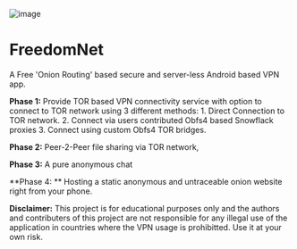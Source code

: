 ![image](https://github.com/AsifKhanG/FreedomNet/assets/111562883/f4ffb657-3adc-4790-b4d3-4ec90023a20c)
# FreedomNet
A Free 'Onion Routing' based secure and server-less Android based VPN app.

**Phase 1:**
  Provide TOR based VPN connectivity service with option to connect to TOR network using 3 different methods:
    1. Direct Connection to TOR network.
    2. Connect via users contributed Obfs4 based Snowflack proxies
    3. Connect using custom Obfs4 TOR bridges.

**Phase 2:** 
    Peer-2-Peer file sharing via TOR network,

**Phase 3:**
    A pure anonymous chat 

**Phase 4: **
    Hosting a static anonymous and untraceable onion website right from your phone.

**Disclaimer:**
This project is for educational purposes only and the authors and contributers of this project are not responsible for any illegal use of the application in countries where the VPN usage is prohibitted.
Use it at your own risk.
